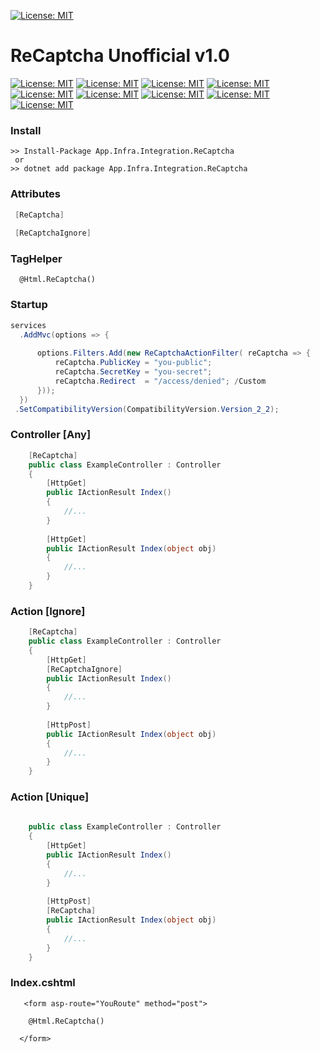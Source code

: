 [![License: MIT](https://www.google.com/recaptcha/intro/images/hero-recaptcha-invisible.gif)](https://www.google.com/recaptcha/)

# ReCaptcha Unofficial v1.0

[![License: MIT](https://img.shields.io/badge/License-MIT-yellow.svg)](https://opensource.org/licenses/MIT)
[![License: MIT](https://img.shields.io/badge/build-passing-brightgreen.svg)]()
[![License: MIT](https://img.shields.io/github/release/srburton/dotNetCore-ReCaptcha.svg)]()
[![License: MIT](https://img.shields.io/github/tag-date/srburton/dotNetCore-ReCaptcha.svg)]()
[![License: MIT](https://img.shields.io/github/languages/count/srburton/dotNetCore-ReCaptcha.svg)]()
[![License: MIT](https://img.shields.io/github/last-commit/srburton/dotNetCore-ReCaptcha.svg)]()
[![License: MIT](https://img.shields.io/github/languages/code-size/srburton/dotNetCore-ReCaptcha.svg)]()
[![License: MIT](https://img.shields.io/github/issues-raw/srburton/dotNetCore-ReCaptcha.svg)]()
[![License: MIT](	https://img.shields.io/github/issues-closed/srburton/dotNetCore-ReCaptcha.svg)]()





### Install

```shell
>> Install-Package App.Infra.Integration.ReCaptcha
 or
>> dotnet add package App.Infra.Integration.ReCaptcha
```

### Attributes
```c#
 [ReCaptcha]
 
 [ReCaptchaIgnore]
```
### TagHelper
```cshtml
  @Html.ReCaptcha()
```

### Startup
```c#
services
  .AddMvc(options => {
      
      options.Filters.Add(new ReCaptchaActionFilter( reCaptcha => {
          reCaptcha.PublicKey = "you-public";
          reCaptcha.SecretKey = "you-secret";
          reCaptcha.Redirect  = "/access/denied"; /Custom
      }));
  })
 .SetCompatibilityVersion(CompatibilityVersion.Version_2_2);

```

### Controller [Any] 
```c#
    [ReCaptcha]
    public class ExampleController : Controller
    {        
        [HttpGet]        
        public IActionResult Index()
        {
            //...
        }        
        
        [HttpGet]        
        public IActionResult Index(object obj)
        {
            //...
        }  
    }        
```

### Action [Ignore] 
```c#
    [ReCaptcha]
    public class ExampleController : Controller
    {        
        [HttpGet]    
        [ReCaptchaIgnore]
        public IActionResult Index()
        {
            //...
        }   
        
        [HttpPost]   
        public IActionResult Index(object obj)
        {
            //...
        }          
    }        
```

### Action [Unique] 
```c#
    
    public class ExampleController : Controller
    {        
        [HttpGet]    
        public IActionResult Index()
        {
            //...
        }   
        
        [HttpPost]   
        [ReCaptcha]
        public IActionResult Index(object obj)
        {
            //...
        }          
    }        
```


### Index.cshtml 
```cshtml
   <form asp-route="YouRoute" method="post">

    @Html.ReCaptcha()
    
  </form>        
```

